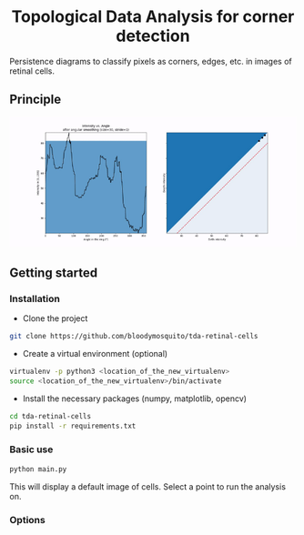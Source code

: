 <h1 align="center">
  Topological Data Analysis for corner detection
</h1>

Persistence diagrams to classify pixels as corners, edges, etc. in images of retinal cells.

## Principle



<p align="center">
  <img alt="Persistence diagram" src="persistence.gif">
</p>


## Getting started

### Installation

- Clone the project
```bash
git clone https://github.com/bloodymosquito/tda-retinal-cells
```

- Create a virtual environment (optional)
```bash
virtualenv -p python3 <location_of_the_new_virtualenv>
source <location_of_the_new_virtualenv>/bin/activate
```

- Install the necessary packages (numpy, matplotlib, opencv)
```bash
cd tda-retinal-cells
pip install -r requirements.txt
```

### Basic use

```bash
python main.py
```

This will display a default image of cells. Select a point to run the analysis on. 

### Options

